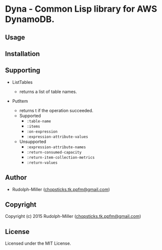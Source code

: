 # Dyna - Common Lisp library for AWS DynamoDB.

## Usage

## Installation

## Supporting

- ListTables
  - returns a list of table names.

- PutItem
  - returns t if the operation succeeded.
  - Supported
    - `:table-name`
    - `:items`
    - `:on-expression`
    - `:expression-attribute-values`
  - Unsupported
    - `:expression-attribute-names`
    - `:return-consumed-capacity`
    - `:return-item-collection-metrics`
    - `:return-values`

## Author

* Rudolph-Miller (chopsticks.tk.ppfm@gmail.com)

## Copyright

Copyright (c) 2015 Rudolph-Miller (chopsticks.tk.ppfm@gmail.com)

## License

Licensed under the MIT License.
